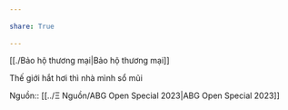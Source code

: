 ---  
share: True  
---  
[[./Bảo hộ thương mại|Bảo hộ thương mại]]  
Thế giới hắt hơi thì nhà mình sổ mũi  
  
Nguồn:: [[../Ξ Nguồn/ABG Open Special 2023|ABG Open Special 2023]]  
